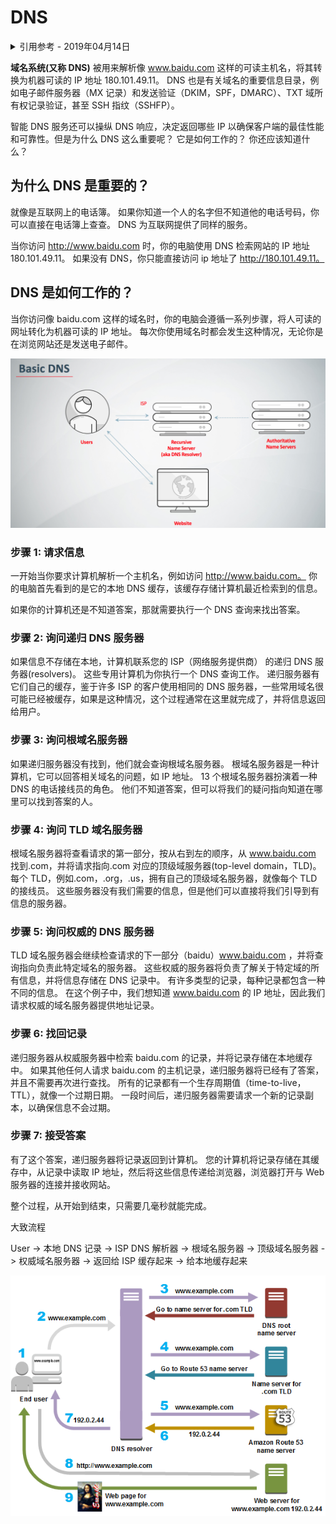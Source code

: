 # DNS

<details>
<summary>引用参考 - 2019年04月14日</summary>

- [DNS: Why It’s Important and How It Works](https://baidu.com/blog/dns-why-its-important-how-it-works/)
- [What is DNS](https://aws.amazon.com/cn/route53/what-is-dns/)

</details>

**域名系统(又称 DNS)** 被用来解析像 www.baidu.com 这样的可读主机名，将其转换为机器可读的 IP 地址 180.101.49.11。 DNS 也是有关域名的重要信息目录，例如电子邮件服务器（MX 记录）和发送验证（DKIM，SPF，DMARC）、TXT 域所有权记录验证，甚至 SSH 指纹（SSHFP）。

智能 DNS 服务还可以操纵 DNS 响应，决定返回哪些 IP 以确保客户端的最佳性能和可靠性。但是为什么 DNS 这么重要呢？ 它是如何工作的？ 你还应该知道什么？

## 为什么 DNS 是重要的？

就像是互联网上的电话簿。 如果你知道一个人的名字但不知道他的电话号码，你可以直接在电话簿上查查。 DNS 为互联网提供了同样的服务。

当你访问 http://www.baidu.com 时，你的电脑使用 DNS 检索网站的 IP 地址 180.101.49.11。 如果没有 DNS，你只能直接访问 ip 地址了 http://180.101.49.11。

## DNS 是如何工作的？

当你访问像 baidu.com 这样的域名时，你的电脑会遵循一系列步骤，将人可读的网址转化为机器可读的 IP 地址。 每次你使用域名时都会发生这种情况，无论你是在浏览网站还是发送电子邮件。

![](img/DNS.png)

### 步骤 1: 请求信息

一开始当你要求计算机解析一个主机名，例如访问 http://www.baidu.com。 你的电脑首先看到的是它的本地 DNS 缓存，该缓存存储计算机最近检索到的信息。

如果你的计算机还是不知道答案，那就需要执行一个 DNS 查询来找出答案。

### 步骤 2: 询问递归 DNS 服务器

如果信息不存储在本地，计算机联系您的 ISP（网络服务提供商） 的递归 DNS 服务器(resolvers)。 这些专用计算机为你执行一个 DNS 查询工作。 递归服务器有它们自己的缓存，鉴于许多 ISP 的客户使用相同的 DNS 服务器，一些常用域名很可能已经被缓存，如果是这种情况，这个过程通常在这里就完成了，并将信息返回给用户。

### 步骤 3: 询问根域名服务器

如果递归服务器没有找到，他们就会查询根域名服务器。 根域名服务器是一种计算机，它可以回答相关域名的问题，如 IP 地址。 13 个根域名服务器扮演着一种 DNS 的电话接线员的角色。 他们不知道答案，但可以将我们的疑问指向知道在哪里可以找到答案的人。

### 步骤 4: 询问 TLD 域名服务器

根域名服务器将查看请求的第一部分，按从右到左的顺序，从 www.baidu.com 找到.com，并将请求指向.com 对应的顶级域服务器(top-level domain，TLD)。每个 TLD，例如.com，.org，.us，拥有自己的顶级域名服务器，就像每个 TLD 的接线员。 这些服务器没有我们需要的信息，但是他们可以直接将我们引导到有信息的服务器。

### 步骤 5: 询问权威的 DNS 服务器

TLD 域名服务器会继续检查请求的下一部分（baidu）www.baidu.com ，并将查询指向负责此特定域名的服务器。 这些权威的服务器将负责了解关于特定域的所有信息，并将信息存储在 DNS 记录中。 有许多类型的记录，每种记录都包含一种不同的信息。 在这个例子中，我们想知道 www.baidu.com 的 IP 地址，因此我们请求权威的域名服务器提供地址记录。

### 步骤 6: 找回记录

递归服务器从权威服务器中检索 baidu.com 的记录，并将记录存储在本地缓存中。 如果其他任何人请求 baidu.com 的主机记录，递归服务器将已经有了答案，并且不需要再次进行查找。 所有的记录都有一个生存周期值（time-to-live，TTL），就像一个过期日期。 一段时间后，递归服务器需要请求一个新的记录副本，以确保信息不会过期。

### 步骤 7: 接受答案

有了这个答案，递归服务器将记录返回到计算机。 您的计算机将记录存储在其缓存中，从记录中读取 IP 地址，然后将这些信息传递给浏览器，浏览器打开与 Web 服务器的连接并接收网站。

整个过程，从开始到结束，只需要几毫秒就能完成。

大致流程

User -> 本地 DNS 记录 -> ISP DNS 解析器 -> 根域名服务器 -> 顶级域名服务器 -> 权威域名服务器 -> 返回给 ISP 缓存起来 -> 给本地缓存起来

![](img/dns-process.png)
